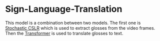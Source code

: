 # Sign-Language-Translation
This model is a combination between two models. The first one is [Stochastic CSLR](https://github.com/zheniu/stochastic-cslr) which is used to extract glosses from the video frames. Then the [Transformer](https://github.com/kayoyin/transformer-slt) is used to translate glosses to text. 
